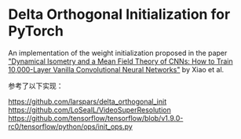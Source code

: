# Delta Orthogonal Initialization for PyTorch

An implementation of the weight initialization proposed in the paper ["Dynamical Isometry and a Mean Field Theory of CNNs:
How to Train 10,000-Layer Vanilla Convolutional Neural Networks"](https://arxiv.org/abs/1806.05393) by Xiao et al.


参考了以下实现：

https://github.com/larspars/delta_orthogonal_init
https://github.com/LoSealL/VideoSuperResolution
https://github.com/tensorflow/tensorflow/blob/v1.9.0-rc0/tensorflow/python/ops/init_ops.py
